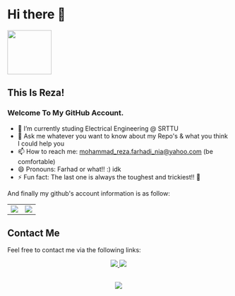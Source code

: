 # Hi there 👋

<img src="https://media.giphy.com/media/tPzuDa62ovAI/giphy.gif" width="100px"> 

## This Is Reza! 

### Welcome To My GitHub Account.
- 🌱 I’m currently studing Electrical Engineering @ SRTTU
- 💬 Ask me whatever you want to know about my Repo's & what you think I could help you
- 📫 How to reach me: mohammad_reza.farhadi_nia@yahoo.com (be comfortable)
- 😄 Pronouns: Farhad or what!! :) idk
- ⚡ Fun fact:  The last one is always the toughest and trickiest!! 🤔

And finally my github's account information is as follow:

<table border="0" cellspacing="1" cellpadding="1">
    <tr>
        <td>
            <img src="https://github-readme-stats.vercel.app/api?username=FarhadiNia&show_icons=True&theme=buefy">
        </td>
        <td>
            <img src="https://github-readme-stats.vercel.app/api/top-langs/?username=FarhadiNia&layout=compact&langs_count=5&theme=vue">
        </td>
    </tr>
</table>

## Contact Me
Feel free to contact me via the following links:

<div align="center">
        <a href="https://www.linkedin.com/in/FarhadiNia/">
            <img src="https://img.icons8.com/doodle/48/000000/linkedin--v2.png">
        </a> 
        <a href="https://FarhadiNia.github.io/" >
            <img src="https://img.icons8.com/fluent/48/000000/github.png">
        </a>
</div>
<p align=center>
<br>
<img src="https://visitor-badge.glitch.me/badge?page_id=FarhadiNia/FarhadiNia">
</p>
  
<!--
**FarhadiNia/FarhadiNia** is a ✨ _special_ ✨ repository because its `README.md` (this file) appears on your GitHub profile.

Here are some ideas to get you started:


- 🌱 I’m currently learning ...
- 👯 I’m looking to collaborate on ...
- 🤔 I’m looking for help with ...
- 💬 Ask me about ...
- 📫 How to reach me: ...
- 😄 Pronouns: ...
- ⚡ Fun fact: ...
-->
